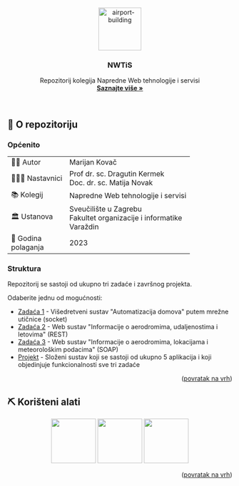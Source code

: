 <a name="readme-top"></a>

<!-- <div align="right">
<a href="./README.en.md"><img src="https://img.shields.io/badge/%F0%9F%8C%8D%20lang-en-blue?style=flat"></a>
</div> -->

<!-- INTRO -->
<br />
<div align="center">
  
  <img width="96" height="96" src="https://img.icons8.com/fluency/96/airport-building.png" alt="airport-building"/>

  <h3 align="center">NWTiS</h3>

  <p align="center">
    Repozitorij kolegija Napredne Web tehnologije i servisi
    <br /> 
    <a href="https://nastava.foi.hr/course/93123"><strong>Saznajte više »</strong></a>
    <br />

  </p>
</div>

<br>

<!-- ABOUT THE PROJECT -->
## 📖 O repozitoriju

### Općenito

<table>
  <tbody>
    <tr>
      <td>👦🏽 Autor</td>
      <td>Marijan Kovač</td>
    </tr>
    <tr>
      <td>🧑🏽‍🏫 Nastavnici</td>
      <td>Prof dr. sc. Dragutin Kermek<br>Doc. dr. sc. Matija Novak</td>
    </tr>
    <tr>
      <td>📚 Kolegij</td>
      <td>Napredne Web tehnologije i servisi</td>
    </tr>
    <tr>
      <td>🏛️ Ustanova</td>
      <td>Sveučilište u Zagrebu <br> Fakultet organizacije i informatike <br> Varaždin</td>
    </tr>
    <tr>
      <td>📆 Godina <br>polaganja</td>
      <td>2023</td>
    </tr>
  </tbody>
</table>

### Struktura

Repozitorij se sastoji od ukupno tri zadaće i završnog projekta.


Odaberite jednu od mogućnosti:

  * <a href="./mkovac_zadaca_1/">Zadaća 1</a> - Višedretveni sustav "Automatizacija domova" putem mrežne utičnice (socket)
  * <a href="./mkovac_zadaca_2/">Zadaća 2</a> - Web sustav "Informacije o aerodromima, udaljenostima i letovima" (REST)
  * <a href="./mkovac_zadaca_3/">Zadaća 3</a> - Web sustav "Informacije o aerodromima, lokacijama i meteorološkim podacima" (SOAP)
  * <a href="./mkovac-projekt/">Projekt</a> - Složeni sustav koji se sastoji od ukupno 5 aplikacija i koji objedinjuje funkcionalnosti sve tri zadaće

  

<p align="right">(<a href="#readme-top">povratak na vrh</a>)</p>

## ⛏️ Korišteni alati

<div align="center">
  
  <a href="https://www.java.com/en/"><img src="https://cdn.jsdelivr.net/gh/devicons/devicon@latest/icons/java/java-original-wordmark.svg" width=100/></a>
  <a href="https://www.eclipse.org/"><img src="https://cdn.jsdelivr.net/gh/devicons/devicon@latest/icons/eclipse/eclipse-original-wordmark.svg" width=100/></a>
  <a href="https://maven.apache.org/"><img src="https://cdn.jsdelivr.net/gh/devicons/devicon@latest/icons/maven/maven-original.svg" width=100/></a>
</div>

<p align="right">(<a href="#readme-top">povratak na vrh</a>)</p>


